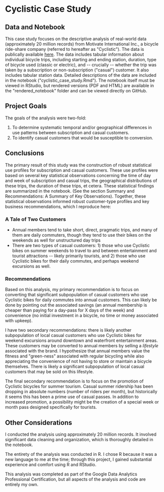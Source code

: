 # Cyclistic Case Study

## Data and Notebook
This case study focuses on the descriptive analysis of real-world data (approximately 20 million records) from Motivate International Inc., a bicycle ride-share company (referred to hereafter as "Cyclistic"). The data is publically available [here](https://divvy-tripdata.s3.amazonaws.com/index.html). The data includes tabular information about individual bicycle trips, including starting and ending station, duration, type of bicycle used (classic or electric), and -- crucially -- whether the trip was taken by a subscription or non-subscription ("casual") customer. It also includes tabular station data. Detailed descriptions of the data are included in the notebook ("cyclistic_case_study.Rmd"). The notebook itself must be viewed in RStudio, but rendered versions (PDF and HTML) are available in the "rendered_notebook" folder and can be viewed directly on GitHub.

## Project Goals
The goals of the analysis were two-fold:
1. To determine systematic temporal and/or geographical differences in use patterns between subscription and casual customers.
2. To identify casual customers that would be susceptible to conversion.

## Conclusions
The primary result of this study was the construction of robust statistical use profiles for subscription and casual customers. These use profiles were based on several key statistical observations concerning the time of day and week of subscription and casual trips, the geographical distributions of these trips, the duration of these trips, et cetera. These statistical findings are summarized in the notebook. (See the section Summary and Recommendations: A Summary of Key Observations). Together, these statistical observations informed robust customer-type profiles and key business recommendations, which I reproduce here:

### A Tale of Two Customers* Annual members tend to take short, direct, pragmatic trips, and many of them are daily commuters, though they tend to use their bikes on the weekends as well for unstructured day trips* There are two types of casual customers: 1) those who use Cyclistic bikes on summer weekends to travel to and between entertainment and tourist attractions -- likely primarily tourists, and 2) those who use Cyclistic bikes for their daily commutes, and perhaps weekend excursions as well.### RecommendationsBased on this analysis, my primary recommendation is to focus on converting that significant subpopulation of casual customers who use Cyclistic bikes for daily commutes into annual customers. This can likely be done by pointing out the associated savings (an annual membership is cheaper than paying for a day-pass for X days of the week) and convenience (no initial investment in a bicycle, no time or money associated with upkeep).I have two secondary recommendations: there is likely another subpopulation of local casual customers who use Cyclistic bikes for weekend excursions around downtown and waterfront entertainment areas. These customers may be converted to annual members by selling a *lifestyle* associated with the brand. I hypothesize that annual members value the fitness and "green-ness" associated with regular bicycling while also appreciating the convenience of not having to store or maintain a bicycle themselves. There is likely a significant subpopulation of local casual customers that may be sold on this lifestyle.The final secondary recommendation is to focus on the promotion of Cyclistic bicycles for summer tourism. Casual summer ridership has been dropping in absolute numbers (number of riders per month), but historically it seems this has been a prime use of casual passes. In addition to increased promotion, a possibility might be the creation of a special week or month pass designed specifically for tourists.

## Other Considerations
I conducted the analysis using approximately 20 million records. It involved significant data cleaning and organization, which is thoroughly detailed in the notebook.

The entirety of the analysis was conducted in R. I chose R because it was a new language to me at the time; through this project, I gained substantial experience and comfort using R and RStudio.

This analysis was completed as part of the Google Data Analytics Professional Certification, but all aspects of the analysis and code are entirely my own.
